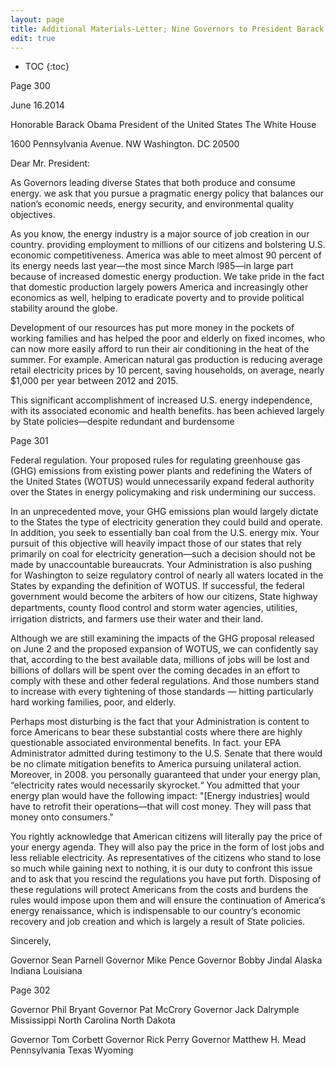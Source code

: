 ```yaml
---
layout: page
title: Additional Materials-Letter; Nine Governors to President Barack Obama 
edit: true
---
```


* TOC
{:toc}

Page 300

June 16.2014

Honorable Barack Obama
President of the United States
The White House

1600 Pennsylvania Avenue. NW
Washington. DC 20500

Dear Mr. President:

As Governors leading diverse States that both produce and consume energy. we ask that you pursue a
pragmatic energy policy that balances our nation’s economic needs, energy security, and environmental
quality objectives.

As you know, the energy industry is a major source of job creation in our country. providing employment
to millions of our citizens and bolstering U.S. economic competitiveness. America was able to meet
almost 90 percent of its energy needs last year—the most since March l985—in large part because of
increased domestic energy production. We take pride in the fact that domestic production largely powers
America and increasingly other economics as well, helping to eradicate poverty and to provide political
stability around the globe.

Development of our resources has put more money in the pockets of working families and has helped the
poor and elderly on fixed incomes, who can now more easily afford to run their air conditioning in the
heat of the summer. For example. American natural gas production is reducing average retail electricity
prices by 10 percent, saving households, on average, nearly $1,000 per year between 2012 and 2015.

This significant accomplishment of increased U.S. energy independence, with its associated economic
and health benefits. has been achieved largely by State policies—despite redundant and burdensome

Page 301

Federal regulation. Your proposed rules for regulating greenhouse gas (GHG) emissions from existing
power plants and redefining the Waters of the United States (WOTUS) would unnecessarily expand
federal authority over the States in energy policymaking and risk undermining our success.

In an unprecedented move, your GHG emissions plan would largely dictate to the States the type of
electricity generation they could build and operate. In addition, you seek to essentially ban coal from the
U.S. energy mix. Your pursuit of this objective will heavily impact those of our states that rely primarily
on coal for electricity generation—such a decision should not be made by unaccountable bureaucrats.
Your Administration is also pushing for Washington to seize regulatory control of nearly all waters
located in the States by expanding the definition of WOTUS. If successful, the federal government would
become the arbiters of how our citizens, State highway departments, county ﬂood control and storm water
agencies, utilities, irrigation districts, and farmers use their water and their land.

Although we are still examining the impacts of the GHG proposal released on June 2 and the proposed
expansion of WOTUS, we can confidently say that, according to the best available data, millions of jobs
will be lost and billions of dollars will be spent over the coming decades in an effort to comply with these
and other federal regulations. And those numbers stand to increase with every tightening of those
standards — hitting particularly hard working families, poor, and elderly.

Perhaps most disturbing is the fact that your Administration is content to force Americans to bear these
substantial costs where there are highly questionable associated environmental benefits. In fact. your
EPA Administrator admitted during testimony to the U.S. Senate that there would be no climate
mitigation benefits to America pursuing unilateral action. Moreover, in 2008. you personally guaranteed
that under your energy plan, “electricity rates would necessarily skyrocket.“ You admitted that your
energy plan would have the following impact: "[Energy industries] would have to retrofit their
operations—that will cost money. They will pass that money onto consumers."

You rightly acknowledge that American citizens will literally pay the price of your energy agenda. They
will also pay the price in the form of lost jobs and less reliable electricity. As representatives of the
citizens who stand to lose so much while gaining next to nothing, it is our duty to confront this issue and
to ask that you rescind the regulations you have put forth. Disposing of these regulations will protect
Americans from the costs and burdens the rules would impose upon them and will ensure the continuation
of America‘s energy renaissance, which is indispensable to our country‘s economic recovery and job
creation and which is largely a result of State policies.

Sincerely,

Governor Sean Parnell 	Governor Mike Pence 	Governor Bobby Jindal
Alaska 			Indiana 		Louisiana

Page 302


Governor Phil Bryant 	Governor Pat McCrory 	Governor Jack Dalrymple
Mississippi 		North Carolina 		North Dakota

 

Governor Tom Corbett 	Governor Rick Perry 	Governor Matthew H. Mead
Pennsylvania 		Texas 			Wyoming


